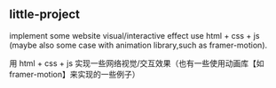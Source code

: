 ## little-project

implement some website visual/interactive effect use html + css + js (maybe also some case with animation library,such as framer-motion).

用 html + css + js 实现一些网络视觉/交互效果（也有一些使用动画库【如framer-motion】来实现的一些例子）